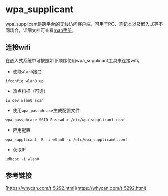 # wpa_supplicant

wpa_supplicant是跨平台的无线访问客户端，可用于PC、笔记本以及嵌入式等不同场合，详细文档可查看[man手册](https://linux.die.net/man/8/wpa_supplicant)。

## 连接wifi

在嵌入式系统中可按照如下顺序使用wpa_supplicant工具来连接wifi。

* 使能`wlan0`接口

```shell
ifconfig wlan0 up
```

* 热点扫描（可选）

```shell
iw dev wlan0 scan
```

* 使用`wpa_passphrase`生成配置文件

```shell
wpa_passphrase SSID Passwd > /etc/wpa_supplicant.conf
```

* 应用配置

```shell
wpa_supplicant -B -i wlan0 -c /etc/wpa_supplicant.conf
```

* 获取IP

```shell
udhcpc -i wlan0
```

## 参考链接

[https://whycan.com/t_5292.html](https://whycan.com/t_5292.html)

